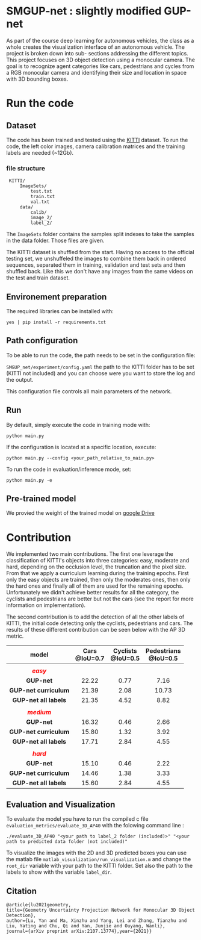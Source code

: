 
# SMGUP-net : slightly modified GUP-net 

As part of the course deep learning for autonomous vehicles, the class as a whole creates the
visualization interface of an autonomous vehicle. The project is broken down into sub-
sections addressing the different topics. This project focuses on 3D object detection using
a monocular camera. The goal is to recognize agent categories like cars, pedestrians and
cycles from a RGB monocular camera and identifying their size and location in space with
3D bounding boxes.


# Run the code
## Dataset

The code has been trained and tested using the [KITTI](https://www.cvlibs.net/datasets/kitti/eval_object.php?obj_benchmark=3d) dataset. To run the code, the left color images, camera calibration matrices and the training labels are needed (~12Gb).



### file structure
```
 KITTI/
     ImageSets/
         test.txt
         train.txt
         val.txt
     data/
         calib/
         image_2/
         label_2/
```

The `ImageSets` folder contains the samples split indexes to take the samples in the data folder. Those files are given.

 The KITTI dataset is shuffled from the start. Having no access to the official testing set, we unshuffeled the images to combine them back in ordered sequences, separated them in training, validation and test sets and then shuffled back. Like this we don't have any images from the same videos on the test and train dataset. 

## Environement preparation
The required libraries can be installed with:

 ```yes | pip install -r requirements.txt```


## Path configuration

To be able to run the code, the path needs to be set in the configuration file: 

`SMGUP_net/experiment/config.yaml` the path to the KITTI folder has to be set (KITTI not included) and you can choose were you want to store the log and the output.

This configuration file controls all main parameters of the network.

## Run
By default, simply execute the code in training mode with:
```
python main.py
```
If the configuration is located at a specific location, execute:
```
python main.py --config <your_path_relative_to_main.py>
```
To run the code in evaluation/inference mode, set:
```
python main.py -e
```

## Pre-trained model

We provied the weight of the trained model on [google Drive](https://drive.google.com/drive/folders/15TaksCDFiUiWEr8XCPPyV8EDVX7YHvqQ?usp=sharing) 



# Contribution

We implemented two main contributions. The first one leverage the classification of KITTI's objects into three categories: easy, moderate and hard, depending on the occlusion level, the truncation and the pixel size. From that we apply a curriculum learning during the training epochs. First only the easy objects are trained, then only the moderates ones, then only the hard ones and finally all of them are used for the remaining epochs. Unfortunately we didn't achieve better results for all the category, the cyclists and pedestrians are better but not the cars (see the report for more information on implementation). 

The second contribution is to add the detection of all the other labels of KITTI, the initial code detecting only the cyclists, pedestrians and cars. The results of these different contribution can be seen below with the AP 3D metric.

|**model** | Cars<br>@IoU=0.7  | Cyclists<br>@IoU=0.5  | Pedestrians<br>@IoU=0.5 |
| :------------: | :------------: |:-------------:| :-----:|
||
|<font color="red">***easy***</font> |
|**GUP-net**           | 22.22 | 0.77 | 7.16 |
|**GUP-net curriculum** | 21.39 | 2.08 | 10.73 | 
|**GUP-net all labels**| 21.35 | 4.52 | 8.82 |  
||
|<font color="red">***medium***</font>|
|**GUP-net**           | 16.32 | 0.46 | 2.66 |
|**GUP-net curriculum** | 15.80 | 1.32 |   3.92 | 
|**GUP-net all labels**| 17.71 | 2.84 | 4.55 |  
||
| <font color="red">***hard***</font> |
|**GUP-net**           | 15.10| 0.46 | 2.22 |
|**GUP-net curriculum** | 14.46 | 1.38 |   3.33| 
|**GUP-net all labels**| 15.60 | 2.84 | 4.55 |   



## Evaluation and Visualization

To evaluate the model you have to run the compiled c file `evaluation_metrics/evaluate_3D_AP40` with the folowing command line : 

`./evaluate_3D_AP40 "<your path to label_2 folder (included)>" "<your path to predicted data folder (not included)"`

To visualize the images with the 2D and 3D predicted boxes you can use the matlab file `matlab_visualization/run_visualization.m` and change the `root_dir` variable with your path to the KITTI folder. Set also the path to the labels to show with the variable `label_dir`.

## Citation

    @article{lu2021geometry,
    title={Geometry Uncertainty Projection Network for Monocular 3D Object Detection},
    author={Lu, Yan and Ma, Xinzhu and Yang, Lei and Zhang, Tianzhu and Liu, Yating and Chu, Qi and Yan, Junjie and Ouyang, Wanli},
    journal={arXiv preprint arXiv:2107.13774},year={2021}}

